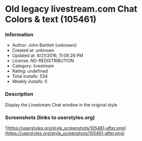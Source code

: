 # Old legacy livestream.com Chat Colors & text (105461)

### Information
- Author: John Bartlett (unknown)
- Created at: unknown
- Updated at: 8/21/2016, 11:08:28 PM
- License: NO-REDISTRIBUTION
- Category: livestream
- Rating: undefined
- Total installs: 534
- Weekly installs: 0


### Description
Display the Livestream Chat window in the original style


### Screenshots (links to userstyles.org)
![https://userstyles.org/style_screenshots/105461-after.png](https://userstyles.org/style_screenshots/105461-after.png)


